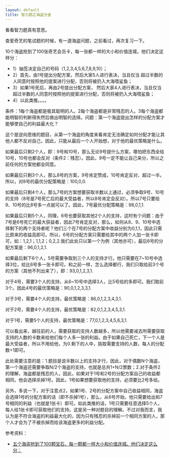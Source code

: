 ```yaml
---
layout: default
title: 智力题之海盗分金
---
```

看看智力题真有意思。

查爱奇艺的笔试题的时候，有一道海盗问题，之前看过，再次复习一下。

10个海盗抢到了100张奇艺会员卡，每一张都一样的大小和价值连城，他们决定这样分：
<ul>
	<li>1）抽签决定自己的号码（1,2,3,4,5,6,7,8,9,10）；</li>
	<li>2）首先，由1号提出分配方案，然后大家5人进行表决，当且仅当 超过半数的人同意时按照他的提案进行分配，否则将被扔入大海喂鲨鱼；</li>
	<li>3）如果1号死后，再由2号提出分配方案， 然后大家4人进行表决，当且仅当 超过半数的人同意时按照他的提案进行分配，否则将被扔入大海喂鲨鱼；</li>
	<li>4）以此类推。。。。</li>
</ul>
条件：1每个海盗都是极其聪明的人。2每个海盗都是非常残忍的人。3每个海盗都能明智的判断得失然后做出明智的选择。问题：第一个海盗提出怎样的分配方案才能够使自己的利益最大化？

这个是逆向思维的题目，从第一个海盗的角度来看肯定无法确定如何分配才能让其他人都不反对自己，因此，只能从最后一个人开始想，对于他的最优策略是什么。

如果最后只剩2个人，即：9号和10号，那么无论9号提什么方案，哪怕把东西全给10号，10号也都会反对（条件2：残忍）。因此，9号一定不能让自己来分，所以之前任何的方案他都会同意。

如果最后只剩3个人，那么8号的方案，9号肯定赞成，10号肯定反对，超过一半。所以，对8号的最优分配策略是：100,0,0.

如果最后只剩4个人，那么7号的方案想要获取半数以上通过，必须争取9号、10号的支持（8号是7号死亡后的最大受益者，所以8号肯定会反对）。所以7号只要给9、10号的比8号多一点就可以了。因此，7号最优分配策略是：98,0,1,1.

如果最后只剩5个人，同理，6号也要获取其他2个人的支持，这时有个问题：由于7号是6号死亡的最大获益者，因此7号肯定反对，那么，如何从8、9、10号中选择剩下的两个支持者呢？他们三个在7号的分配方案中收益分别为0,1,1，因此只需比原来的收益高即可。所以，6号的分配方案只需要给其中的两个人加一张卡即可，如：1,2,1；1,1,2；0,2,2.我们此处只以第一个为例（其他亦可），最后6号的分配方案是：96,0,1,2,1.

如果最后剩下6个人，5号需要争取到三个人的支持才行。他只需要在7~10号中选择3位，给比6号多一张卡即可。和之前一样，怎么选择都行，我们只取给前3个号的方案（其他不列出来了），即：93,0,1,2,3,1.

对于4号，需要3个人的支持，从6~10号中选择3人，比5号给的多即可。我们取前3个。因此4号的最优策略是：90,0,1,2,3,3,1.

对于3号，需要4个人的支持，最优策略是：86,0,1,2,3,4,3,1.

对于2号，需要4个人的支持，最优策略是：82,0,1,2,3,4,5,3,1.

对于1号，需要5个人的支持，最优策略是：77,0,1,2,3,4,5,6,3,1.

可以看出来，越往前的人，需要获取的支持人数越多，所以他需要减去所需要获取支持的人数的卡数来给他们每个人多一张的利益。由于如果自己死亡，下一个人是最大受益者，所以不用给他，为0.剩下的人中，挑取需要支持的人数，每人的分配数+1即可。

此处需要注意的是：1.题目是说半数以上的支持才行，因此，对于偶数N个海盗，第一个海盗还需要争取N/2个海盗的支持，也就是总共1+N/2票数；2.对于条件2的理解，海盗都是残忍的人，因此，如果对于1号和2号的分配方案自己的收益都相同，他会选择杀掉1号。因此，1号如果想要获取他的支持，必须要比2号多给。

另外，多说一下，对于注意点2，如果1号、2号的分配方案中自己收益相同，海盗会选择1号的分配方案的话（即不杀掉1号），那么，从6号开始，他只需要给出和7号相同的利益（也就是1张卡）即可。如此类推的话，1号只需要任意选择5个人，每人给1张卡即可获取他们的支持。这是另一种对题目的理解。不过对我而言，我认为是不符合海盗的利益最大化的，因为只有残忍的杀掉前一个相同方案的人，那个人才会为了不被杀掉而给该海盗更多的利益分配。

参考资料：
<ul>
	<li><a href="http://zhidao.baidu.com/question/22810186.html">五个海盗抢到了100颗宝石，每一颗都一样大小和价值连城。他们决定这么分：</a></li>
</ul>





